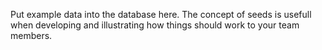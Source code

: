 Put example data into the database here. The concept of seeds is usefull when developing and illustrating how things should work to your team members.
